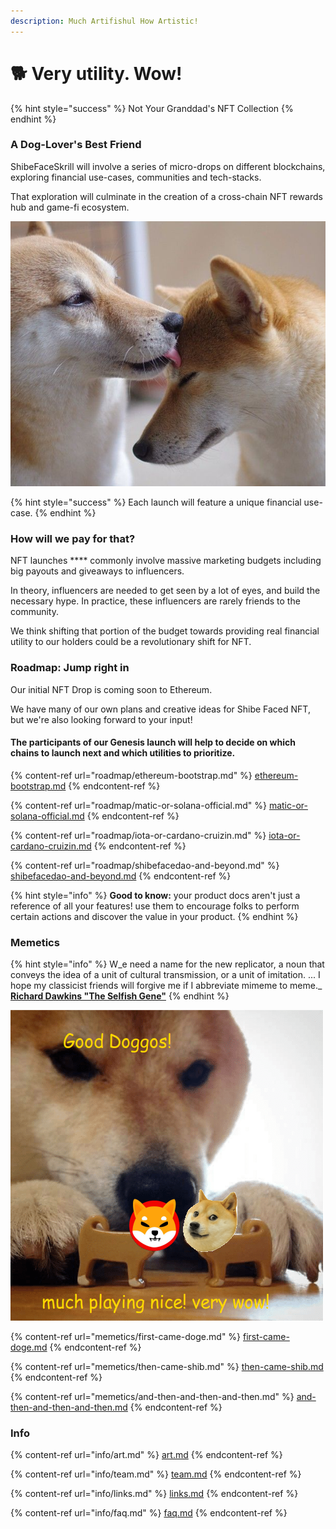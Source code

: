 ```yaml
---
description: Much Artifishul How Artistic!
---
```


# 🐕 Very utility. Wow!

{% hint style="success" %}
Not Your Granddad's NFT Collection
{% endhint %}

### **A Dog-Lover's Best Friend**

ShibeFaceSkrill will involve a series of micro-drops on different blockchains, exploring financial use-cases, communities and tech-stacks.

That exploration will culminate in the creation of a cross-chain NFT rewards hub and game-fi ecosystem.

![](<.gitbook/assets/image (3).png>)

{% hint style="success" %}
Each launch will feature a unique financial use-case.
{% endhint %}

### How will we pay for that?

NFT launches **** commonly involve massive marketing budgets including big payouts and giveaways to influencers.

In theory, influencers are needed to get seen by a lot of eyes, and build the necessary hype. In practice, these influencers are rarely friends to the community.

We think shifting that portion of the budget towards providing real financial utility to our holders could be a revolutionary shift for NFT.

### Roadmap: Jump right in

Our initial NFT Drop is coming soon to Ethereum.&#x20;

We have many of our own plans and creative ideas for Shibe Faced NFT, but we're also looking forward to your input!&#x20;

#### The participants of our Genesis launch will help to decide on which chains to launch next and which utilities to prioritize.

{% content-ref url="roadmap/ethereum-bootstrap.md" %}
[ethereum-bootstrap.md](roadmap/ethereum-bootstrap.md)
{% endcontent-ref %}

{% content-ref url="roadmap/matic-or-solana-official.md" %}
[matic-or-solana-official.md](roadmap/matic-or-solana-official.md)
{% endcontent-ref %}

{% content-ref url="roadmap/iota-or-cardano-cruizin.md" %}
[iota-or-cardano-cruizin.md](roadmap/iota-or-cardano-cruizin.md)
{% endcontent-ref %}

{% content-ref url="roadmap/shibefacedao-and-beyond.md" %}
[shibefacedao-and-beyond.md](roadmap/shibefacedao-and-beyond.md)
{% endcontent-ref %}

{% hint style="info" %}
**Good to know:** your product docs aren't just a reference of all your features! use them to encourage folks to perform certain actions and discover the value in your product.
{% endhint %}

### Memetics

{% hint style="info" %}
W_e need a name for the new replicator, a noun that conveys the idea of a unit of cultural transmission, or a unit of imitation. ... I hope my classicist friends will forgive me if I abbreviate mimeme to meme._ [**Richard Dawkins "The Selfish Gene"**](https://en.wikipedia.org/wiki/The\_Selfish\_Gene)
{% endhint %}

![](<.gitbook/assets/image (5).png>)

{% content-ref url="memetics/first-came-doge.md" %}
[first-came-doge.md](memetics/first-came-doge.md)
{% endcontent-ref %}

{% content-ref url="memetics/then-came-shib.md" %}
[then-came-shib.md](memetics/then-came-shib.md)
{% endcontent-ref %}

{% content-ref url="memetics/and-then-and-then-and-then.md" %}
[and-then-and-then-and-then.md](memetics/and-then-and-then-and-then.md)
{% endcontent-ref %}

### Info

{% content-ref url="info/art.md" %}
[art.md](info/art.md)
{% endcontent-ref %}

{% content-ref url="info/team.md" %}
[team.md](info/team.md)
{% endcontent-ref %}

{% content-ref url="info/links.md" %}
[links.md](info/links.md)
{% endcontent-ref %}

{% content-ref url="info/faq.md" %}
[faq.md](info/faq.md)
{% endcontent-ref %}

####
